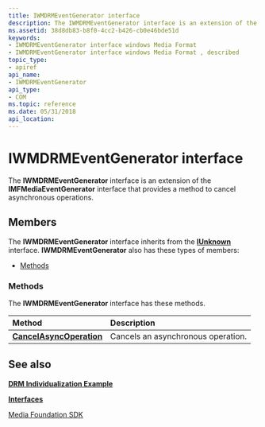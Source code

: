 ```yaml
---
title: IWMDRMEventGenerator interface
description: The IWMDRMEventGenerator interface is an extension of the IMFMediaEventGenerator interface that provides a method to cancel asynchronous operations.
ms.assetid: 38d8db83-b8f0-4cc2-b426-cb0e46bde51d
keywords:
- IWMDRMEventGenerator interface windows Media Format
- IWMDRMEventGenerator interface windows Media Format , described
topic_type:
- apiref
api_name:
- IWMDRMEventGenerator
api_type:
- COM
ms.topic: reference
ms.date: 05/31/2018
api_location: 
---
```


# IWMDRMEventGenerator interface

The **IWMDRMEventGenerator** interface is an extension of the **IMFMediaEventGenerator** interface that provides a method to cancel asynchronous operations.

## Members

The **IWMDRMEventGenerator** interface inherits from the [**IUnknown**](https://docs.microsoft.com/windows/desktop/api/unknwn/nn-unknwn-iunknown) interface. **IWMDRMEventGenerator** also has these types of members:

-   [Methods](#methods)

### Methods

The **IWMDRMEventGenerator** interface has these methods.



| Method                                                                    | Description                                   |
|:--------------------------------------------------------------------------|:----------------------------------------------|
| [**CancelAsyncOperation**](iwmdrmeventgenerator-cancelasyncoperation.md) | Cancels an asynchronous operation.<br/> |



 

## See also

<dl> <dt>

[**DRM Individualization Example**](drm-individualization-example.md)
</dt> <dt>

[**Interfaces**](drm-interfaces.md)
</dt> <dt>

[Media Foundation SDK](https://msdn.microsoft.com/library/ms694197(VS.85).aspx)
</dt> </dl>

 

 





